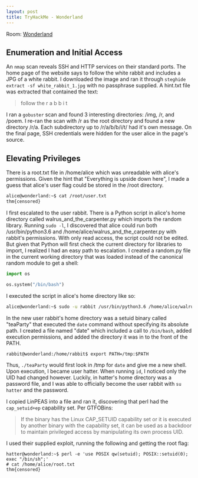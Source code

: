 ```yaml
---
layout: post
title: TryHackMe - Wonderland
---
```


Room: [Wonderland](https://tryhackme.com/room/wonderland)

## Enumeration and Initial Access
An `nmap` scan reveals SSH and HTTP services on their standard ports. The home page of the website says to follow the white rabbit and includes a JPG of a white rabbit. I downloaded the image and ran it through `steghide extract -sf white_rabbit_1.jpg` with no passphrase supplied. A hint.txt file was extracted that contained the text:

> follow the r a b b i t

I ran a `gobuster` scan and found 3 interesting directories: /img, /r, and /poem. I re-ran the scan with /r as the root directory and found a new directory /r/a. Each subdirectory up to /r/a/b/b/i/t/ had it's own message. On the final page, SSH credentials were hidden for the user alice in the page's source.

## Elevating Privileges

There is a root.txt file in /home/alice which was unreadable with alice's permissions. Given the hint that "Everything is upside down here", I made a guess that alice's user flag could be stored in the /root directory.
```sh
alice@wonderland:~$ cat /root/user.txt
thm{censored}
```
I first escalated to the user rabbit. There is a Python script in alice's home directory called walrus_and_the_carpenter.py which imports the random library. Running `sudo -l`, I discovered that alice could run both /usr/bin/python3.6 and /home/alice/walrus_and_the_carpenter.py with rabbit's permissions. With only read access, the script could not be edited. But given that Python will first check the current directory for libraries to import, I realized I had an easy path to escalation. I created a random.py file in the current working directory that was loaded instead of the canonical random module to get a shell:

```py
import os

os.system("/bin/bash")
```

I executed the script in alice's home directory like so:

```bash
alice@wonderland:~$ sudo -u rabbit /usr/bin/python3.6 /home/alice/walrus_and_the_carpenter.py
```

In the new user rabbit's home directory was a setuid binary called "teaParty" that executed the `date` command without specifying its absolute path. I created a file named "date" which included a call to `/bin/bash`, added execution permissions, and added the directory it was in to the front of the PATH.
```
rabbit@wonderland:/home/rabbit$ export PATH=/tmp:$PATH
```

Thus, `./teaParty` would first look in /tmp for `date` and give me a new shell. Upon execution, I became user hatter. When running `id`, I noticed only the UID had changed however. Luckily, in hatter's home directory was a password file, and I was able to officially become the user rabbit with `su hatter` and the password.

I copied LinPEAS into a file and ran it, discovering that perl had the `cap_setuid+ep` capability set. Per GTFOBins:

> If the binary has the Linux CAP_SETUID capability set or it is executed by another binary with the capability set, it can be used as a backdoor to maintain privileged access by manipulating its own process UID.

I used their supplied exploit, running the following and getting the root flag:

```
hatter@wonderland:~$ perl -e 'use POSIX qw(setuid); POSIX::setuid(0); exec "/bin/sh";'
# cat /home/alice/root.txt
thm{censored}
```